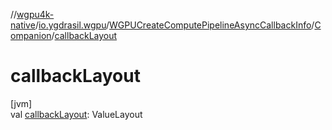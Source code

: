 //[wgpu4k-native](../../../../index.md)/[io.ygdrasil.wgpu](../../index.md)/[WGPUCreateComputePipelineAsyncCallbackInfo](../index.md)/[Companion](index.md)/[callbackLayout](callback-layout.md)

# callbackLayout

[jvm]\
val [callbackLayout](callback-layout.md): ValueLayout